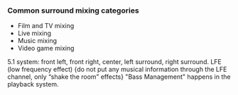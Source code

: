 ### Common surround mixing categories
- Film and TV mixing
- Live mixing
- Music mixing
- Video game mixing

5.1 system: front left, front right, center, left surround, right surround. LFE (low frequency effect) {do not put any musical information through the LFE channel, only “shake the room” effects}
"Bass Management" happens in the playback system.